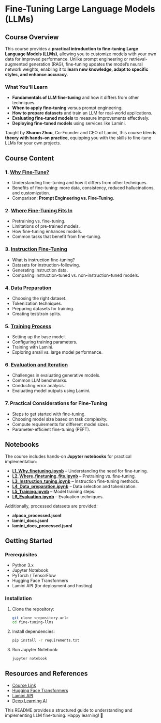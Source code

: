 # Fine-Tuning Large Language Models (LLMs)

## Course Overview

This course provides a **practical introduction to fine-tuning Large Language Models (LLMs)**, allowing you to customize models with your own data for improved performance. Unlike prompt engineering or retrieval-augmented generation (RAG), fine-tuning updates the model’s neural network weights, enabling it to **learn new knowledge, adapt to specific styles, and enhance accuracy**.

### What You'll Learn
- **Fundamentals of LLM fine-tuning** and how it differs from other techniques.
- **When to apply fine-tuning** versus prompt engineering.
- **How to prepare datasets** and train an LLM for real-world applications.
- **Evaluating fine-tuned models** to measure improvements effectively.
- **Deploying fine-tuned models** using services like Lamini.

Taught by **Sharon Zhou**, Co-Founder and CEO of Lamini, this course blends **theory with hands-on practice**, equipping you with the skills to fine-tune LLMs for your own projects.

## Course Content

### 1. [Why Fine-Tune?](https://github.com/michaWorku/Finetuning-LLMs/blob/main/L1_Why_finetuning.ipynb)
- Understanding fine-tuning and how it differs from other techniques.
- Benefits of fine-tuning: more data, consistency, reduced hallucinations, and customization.
- Comparison: **Prompt Engineering vs. Fine-Tuning**.

### 2. [Where Fine-Tuning Fits In](https://github.com/michaWorku/Finetuning-LLMs/blob/main/L2_Where_finetuning_fits.ipynb)
- Pretraining vs. fine-tuning.
- Limitations of pre-trained models.
- How fine-tuning enhances models.
- Common tasks that benefit from fine-tuning.

### 3. [Instruction Fine-Tuning](https://github.com/michaWorku/Finetuning-LLMs/blob/main/L3_Instruction_tuning.ipynb)
- What is instruction fine-tuning?
- Datasets for instruction-following.
- Generating instruction data.
- Comparing instruction-tuned vs. non-instruction-tuned models.

### 4. [Data Preparation](https://github.com/michaWorku/Finetuning-LLMs/blob/main/L4_Data_preparation.ipynb)
- Choosing the right dataset.
- Tokenization techniques.
- Preparing datasets for training.
- Creating test/train splits.

### 5. [Training Process](https://github.com/michaWorku/Finetuning-LLMs/blob/main/L5_Training.ipynb)
- Setting up the base model.
- Configuring training parameters.
- Training with Lamini.
- Exploring small vs. large model performance.

### 6. [Evaluation and Iteration](https://github.com/michaWorku/Finetuning-LLMs/blob/main/L6_Evaluation.ipynb)
- Challenges in evaluating generative models.
- Common LLM benchmarks.
- Conducting error analysis.
- Evaluating model outputs using Lamini.

### 7. Practical Considerations for Fine-Tuning
- Steps to get started with fine-tuning.
- Choosing model size based on task complexity.
- Compute requirements for different model sizes.
- Parameter-efficient fine-tuning (PEFT).

## Notebooks
The course includes hands-on **Jupyter notebooks** for practical implementation:

- [**L1_Why_finetuning.ipynb**](https://github.com/michaWorku/Finetuning-LLMs/blob/main/L1_Why_finetuning.ipynb) – Understanding the need for fine-tuning.
- [**L2_Where_finetuning_fits.ipynb**](https://github.com/michaWorku/Finetuning-LLMs/blob/main/L2_Where_finetuning_fits.ipynb) – Pretraining vs. fine-tuning.
- [**L3_Instruction_tuning.ipynb**](https://github.com/michaWorku/Finetuning-LLMs/blob/main/L3_Instruction_tuning.ipynb) – Instruction fine-tuning methods.
- [**L4_Data_preparation.ipynb**](https://github.com/michaWorku/Finetuning-LLMs/blob/main/L4_Data_preparation.ipynb) – Data selection and tokenization.
- [**L5_Training.ipynb**](https://github.com/michaWorku/Finetuning-LLMs/blob/main/L5_Training.ipynb) – Model training steps.
- [**L6_Evaluation.ipynb**](https://github.com/michaWorku/Finetuning-LLMs/blob/main/L6_Evaluation.ipynb) – Evaluation techniques.

Additionally, processed datasets are provided:
- **alpaca_processed.jsonl**
- **lamini_docs.jsonl**
- **lamini_docs_processed.jsonl**

## Getting Started
### Prerequisites
- Python 3.x
- Jupyter Notebook
- PyTorch / TensorFlow
- Hugging Face Transformers
- Lamini API (for deployment and hosting)

### Installation
1. Clone the repository:
   ```bash
   git clone <repository-url>
   cd fine-tuning-llms
   ```
2. Install dependencies:
   ```bash
   pip install -r requirements.txt
   ```
3. Run Jupyter Notebook:
   ```bash
   jupyter notebook
   ```

## Resources and References
- [Course Link](https://www.deeplearning.ai/short-courses/finetuning-large-language-models/)
- [Hugging Face Transformers](https://huggingface.co/transformers/)
- [Lamini API](https://www.lamini.ai/)
- [Deep Learning AI](https://www.deeplearning.ai/)

This README provides a structured guide to understanding and implementing LLM fine-tuning. Happy learning! 🚀

